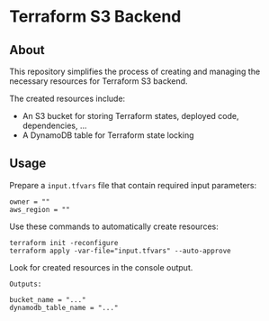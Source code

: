 # Terraform S3 Backend

## About

This repository simplifies the process of creating and managing the necessary resources for Terraform S3 backend.

The created resources include:
- An S3 bucket for storing Terraform states, deployed code, dependencies, ...
- A DynamoDB table for Terraform state locking


## Usage

Prepare a `input.tfvars` file that contain required input parameters:
```hcl filename="params.tfvars"
owner = ""
aws_region = ""
```

Use these commands to automatically create resources:
```shell
terraform init -reconfigure
terraform apply -var-file="input.tfvars" --auto-approve
```

Look for created resources in the console output.
```
Outputs:

bucket_name = "..."
dynamodb_table_name = "..."
```
